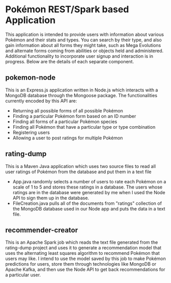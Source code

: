 # Pokémon REST/Spark based Application

This application is intended to provide users with information about various Pokémon and their stats and types. You can search by their type, and also gain information about all forms they might take, such as Mega Evolutions and alternate forms coming from abilities or objects held and administered. Additional functionality to incorporate user signup and interaction is in progress. Below are the details of each separate component.

## pokemon-node
This is an Express.js application written in Node.js which interacts with a MongoDB database through the Mongoose package. The functionalities currently encoded by this API are:
* Returning all possible forms of all possible Pokémon
* Finding a particular Pokémon form based on an ID number
* Finding all forms of a particular Pokémon species
* Finding all Pokémon that have a particular type or type combination
* Registering users
* Allowing a user to post ratings for multiple Pokémon

## rating-dump
This is a Maven Java application which uses two source files to read all user ratings of Pokémon from the database and put them in a text file
* App.java randomly selects a number of users to rate each Pokémon on a scale of 1 to 5 and stores these ratings in a database. The users whose ratings are in the database were generated by me when I used the Node API to sign them up in the database.
* FileCreation.java pulls all of the documents from "ratings" collection of the MongoDB database used in our Node app and puts the data in a text file.

## recommender-creator
This is an Apache Spark job which reads the text file generated from the rating-dump project and uses it to generate a recommendation model that uses the alternating least squares algorithm to recommend Pokémon that users may like. I intend to use the model saved by this job to make Pokémon predictions for users, store them through technologies like MongoDB or Apache Kafka, and then use the Node API to get back recommendations for a particular user.

